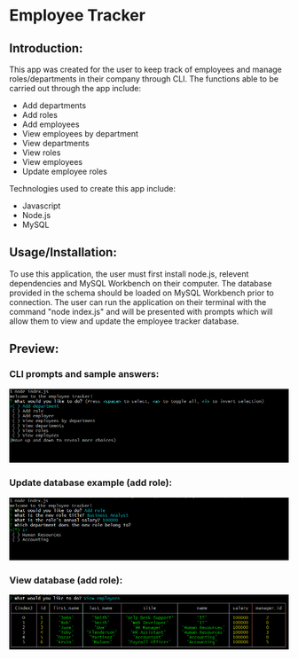 # Employee Tracker

## Introduction: 

This app was created for the user to keep track of employees and manage roles/departments in their company through CLI. 
The functions able to be carried out through the app include: 
* Add departments
* Add roles
* Add employees
* View employees by department
* View departments
* View roles
* View employees
* Update employee roles

Technologies used to create this app include: 
* Javascript
* Node.js
* MySQL

## Usage/Installation: 
To use this application, the user must first install node.js, relevent dependencies and MySQL Workbench on their computer. The database provided in the schema should be loaded on MySQL Workbench prior to connection. 
The user can run the application on their terminal with the command "node index.js" and will be presented with prompts which will allow them to view and update the employee tracker database. 

## Preview: 
### CLI prompts and sample answers:
![sample](/assets/initial-prompt.PNG)

### Update database example (add role):
![sample](/assets/example-add-role.PNG)

### View database (add role):
![sample](/assets/example-table-view.PNG)